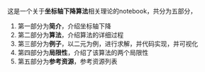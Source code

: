 这是一个关于**坐标轴下降算法**相关理论的notebook，共分为五部分，
1. 第一部分为**简介**，介绍坐标轴下降
2. 第二部分为**算法**，介绍算法的详细过程
3. 第三部分为**例子**，以二元为例，进行求解，并代码实现，并可视化
4. 第四部分为**局限性**，介绍了该算法的两个局限性
5. 第五部分为**参考资源**，参考资源列表
